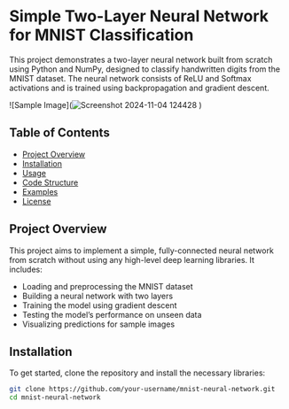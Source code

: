 # Simple Two-Layer Neural Network for MNIST Classification

This project demonstrates a two-layer neural network built from scratch using Python and NumPy, designed to classify handwritten digits from the MNIST dataset. The neural network consists of ReLU and Softmax activations and is trained using backpropagation and gradient descent.

![Sample Image](![Screenshot 2024-11-04 124428](https://github.com/user-attachments/assets/1e84594d-d1c0-4399-9eb5-712ed470ba70)
) 

## Table of Contents

- [Project Overview](#project-overview)
- [Installation](#installation)
- [Usage](#usage)
- [Code Structure](#code-structure)
- [Examples](#examples)
- [License](#license)

## Project Overview

This project aims to implement a simple, fully-connected neural network from scratch without using any high-level deep learning libraries. It includes:
- Loading and preprocessing the MNIST dataset
- Building a neural network with two layers
- Training the model using gradient descent
- Testing the model’s performance on unseen data
- Visualizing predictions for sample images

## Installation

To get started, clone the repository and install the necessary libraries:

```bash
git clone https://github.com/your-username/mnist-neural-network.git
cd mnist-neural-network
